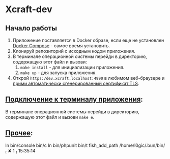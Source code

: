 # Xcraft-dev

## Начало работы
1. Приложение поставляется в Docker образе, если еще не установлен [Docker Compose](https://docs.docker.com/compose/install/) - самое время установить.
2. Клонируй репозиторий с исходным кодом приложения.
3. В терминале операционной системы перейди в директорию, содержащую этот файл и вызови:
    1. ```make install``` - для инициализации приложения.
    2. ```make up``` - для запуска приложения.
4. Открой `https:/dev.xcraft.localhost:4990` в любимом веб-браузере и [прими автоматически сгенерированный сертификат TLS](https://stackoverflow.com/a/15076602/1352334).

## [Подключение к терминалу приложения](/#how-to-connect-to-the-service-terminal):
В терминале операционной системы перейди в директорию, содержащую этот файл и вызови ```make e```.

## [Прочее](/#other):
ln bin/console bin/c
ln bin/phpunit bin/t
fish_add_path /home/l0gic/.bun/bin/                                                                                                                                                                                                                                    ✘ 1  15:35:14

